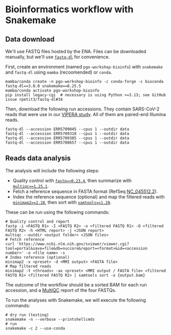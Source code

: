 # Bioinformatics workflow with Snakemake

## Data download

We'll use FASTQ files hosted by the ENA.
Files can be downloaded manually, but we'll use [`fastq-dl`](https://github.com/rpetit3/fastq-dl)
for convenience.

First, create an environment (named `pgo-workshop-bioinfo`) with `snakemake` and `fastq-dl`
using `mamba` (recoomended) or `conda`.

```shell
mamba/conda create -n pgo-workshop-bioinfo -c conda-forge -c bioconda fastq-dl==3.0.0 snakemake==8.25.5
mamba/conda activate pgo-workshop-bioinfo
pip install legacy-cgi  # necessary is using Python >=3.13; see GitHub issue rpetit3/fastq-dl#34
```

Then, download the following run accessions. They contain SARS-CoV-2 reads that were
use in our [VIPERA study](https://doi.org/10.1093/ve/veae018). All of them are paired-end Illumina reads.

```shell
fastq-dl --accession ERR5709045 --cpus 1 --outdir data
fastq-dl --accession ERR5709318 --cpus 1 --outdir data
fastq-dl --accession ERR5709385 --cpus 1 --outdir data
fastq-dl --accession ERR5708657 --cpus 1 --outdir data
```

## Reads data analysis

The analysis will include the following steps:

- Quality control with [`fastp==0.23.4`](https://github.com/OpenGene/fastp), then summarize with [`multiqc==1.25.1`](https://github.com/MultiQC/MultiQC).
- Fetch a reference sequence in FASTA format (RefSeq [NC_045512.2](https://www.ncbi.nlm.nih.gov/nuccore/1798174254)).
- Index the reference sequence (optional) and map the filtered reads with [`minimap2==2.28`](https://github.com/lh3/minimap2), then sort with [`samtools==1.20`](https://github.com/samtools/samtools).

These can be run using the following commands:

```shell
# Quality control and report
fastp -i <FASTQ R1> -I <FASTQ R2> -o <filtered FASTQ R1> -O <filtered FASTQ R2> -h <HTML report> -j <JSON report>
multiqc --outdir <output folder> <JSON files>
# Fetch reference
curl 'https://www.ncbi.nlm.nih.gov/sviewer/viewer.cgi?tool=portal&save=file&db=nuccore&report=<format>&id=<accession number>' -o <file name> -s
# Index reference (optional)
minimap2 -x <preset> -d <MMI output> <FASTA file>
# Map filtered reads
minimap2 -t <threads> -ax <preset> <MMI output / FASTA file> <filtered FASTQ R1> <filtered FASTQ R2> | samtools sort -o {output.bam}
```

The outcome of the workflow should be a sorted BAM for each run accession,
and a [MultiQC](https://github.com/MultiQC/MultiQC) report of the four FASTQs.

To run the analyses with Snakemake, we will execute the following commands:

```shell
# dry run (testing)
snakemake -n --verbose --printshellcmds
# run
snakemake -c 2 --use-conda
```
